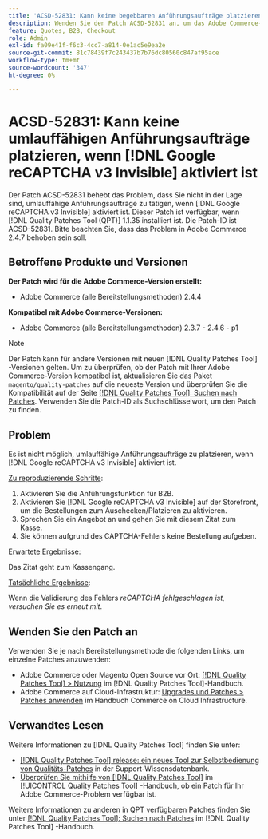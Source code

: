 ```yaml
---
title: 'ACSD-52831: Kann keine begebbaren Anführungsaufträge platzieren, wenn [!DNL Google reCAPTCHA v3 Invisible] aktiviert ist'
description: Wenden Sie den Patch ACSD-52831 an, um das Adobe Commerce-Problem zu beheben, bei dem Sie nicht in der Lage sind, begebbare Anführungsaufträge zu platzieren, wenn [!DNL Google reCAPTCHA v3 Invisible] aktiviert ist.
feature: Quotes, B2B, Checkout
role: Admin
exl-id: fa09e41f-f6c3-4cc7-a814-0e1ac5e9ea2e
source-git-commit: 81c78439f7c243437b7b76dc80560c847af95ace
workflow-type: tm+mt
source-wordcount: '347'
ht-degree: 0%

---
```


# ACSD-52831: Kann keine umlauffähigen Anführungsaufträge platzieren, wenn [!DNL Google reCAPTCHA v3 Invisible] aktiviert ist

Der Patch ACSD-52831 behebt das Problem, dass Sie nicht in der Lage sind, umlauffähige Anführungsaufträge zu tätigen, wenn [!DNL Google reCAPTCHA v3 Invisible] aktiviert ist. Dieser Patch ist verfügbar, wenn [!DNL Quality Patches Tool (QPT)] 1.1.35 installiert ist. Die Patch-ID ist ACSD-52831. Bitte beachten Sie, dass das Problem in Adobe Commerce 2.4.7 behoben sein soll.

## Betroffene Produkte und Versionen

**Der Patch wird für die Adobe Commerce-Version erstellt:**

* Adobe Commerce (alle Bereitstellungsmethoden) 2.4.4

**Kompatibel mit Adobe Commerce-Versionen:**

* Adobe Commerce (alle Bereitstellungsmethoden) 2.3.7 - 2.4.6 - p1

>[!NOTE]
>
>Der Patch kann für andere Versionen mit neuen [!DNL Quality Patches Tool] -Versionen gelten. Um zu überprüfen, ob der Patch mit Ihrer Adobe Commerce-Version kompatibel ist, aktualisieren Sie das Paket `magento/quality-patches` auf die neueste Version und überprüfen Sie die Kompatibilität auf der Seite [[!DNL Quality Patches Tool]: Suchen nach Patches](https://experienceleague.adobe.com/tools/commerce-quality-patches/index.html). Verwenden Sie die Patch-ID als Suchschlüsselwort, um den Patch zu finden.

## Problem

Es ist nicht möglich, umlauffähige Anführungsaufträge zu platzieren, wenn [!DNL Google reCAPTCHA v3 Invisible] aktiviert ist.

<u>Zu reproduzierende Schritte</u>:

1. Aktivieren Sie die Anführungsfunktion für B2B.
1. Aktivieren Sie [!DNL Google reCAPTCHA v3 Invisible] auf der Storefront, um die Bestellungen zum Auschecken/Platzieren zu aktivieren.
1. Sprechen Sie ein Angebot an und gehen Sie mit diesem Zitat zum Kasse.
1. Sie können aufgrund des CAPTCHA-Fehlers keine Bestellung aufgeben.

<u>Erwartete Ergebnisse</u>:

Das Zitat geht zum Kassengang.

<u>Tatsächliche Ergebnisse</u>:

Wenn die Validierung des Fehlers *reCAPTCHA fehlgeschlagen ist, versuchen Sie es erneut mit*.

## Wenden Sie den Patch an

Verwenden Sie je nach Bereitstellungsmethode die folgenden Links, um einzelne Patches anzuwenden:

* Adobe Commerce oder Magento Open Source vor Ort: [[!DNL Quality Patches Tool] > Nutzung](/help/tools/quality-patches-tool/usage.md) im [!DNL Quality Patches Tool]-Handbuch.
* Adobe Commerce auf Cloud-Infrastruktur: [Upgrades und Patches > Patches anwenden](https://experienceleague.adobe.com/docs/commerce-cloud-service/user-guide/develop/upgrade/apply-patches.html) im Handbuch Commerce on Cloud Infrastructure.

## Verwandtes Lesen

Weitere Informationen zu [!DNL Quality Patches Tool] finden Sie unter:

* [[!DNL Quality Patches Tool] release: ein neues Tool zur Selbstbedienung von Qualitäts-Patches](https://experienceleague.adobe.com/en/docs/commerce-knowledge-base/kb/announcements/commerce-announcements/magento-quality-patches-released-new-tool-to-self-serve-quality-patches) in der Support-Wissensdatenbank.
* [Überprüfen Sie mithilfe von  [!DNL Quality Patches Tool]](/help/tools/quality-patches-tool/patches-available-in-qpt/check-patch-for-magento-issue-with-magento-quality-patches.md) im [!UICONTROL Quality Patches Tool] -Handbuch, ob ein Patch für Ihr Adobe Commerce-Problem verfügbar ist.


Weitere Informationen zu anderen in QPT verfügbaren Patches finden Sie unter [[!DNL Quality Patches Tool]: Suchen nach Patches](https://experienceleague.adobe.com/tools/commerce-quality-patches/index.html) im [!DNL Quality Patches Tool] -Handbuch.
